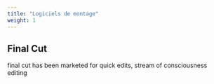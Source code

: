 ```yaml
---
title: "Logiciels de montage"
weight: 1
---
```


## Final Cut

final cut has been marketed for quick edits, stream of consciousness editing